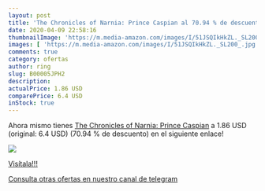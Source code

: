 ```yaml
---
layout: post
title: 'The Chronicles of Narnia: Prince Caspian al 70.94 % de descuento'
date: 2020-04-09 22:58:16
thumbnailImage: 'https://m.media-amazon.com/images/I/51JSQIkHkZL._SL200_.jpg'
images: [ 'https://m.media-amazon.com/images/I/51JSQIkHkZL._SL200_.jpg' ]
comments: true
category: ofertas
author: ring
slug: B00005JPH2
description:
actualPrice: 1.86 USD
comparePrice: 6.4 USD
inStock: true
---
```


Ahora mismo tienes [The Chronicles of Narnia: Prince Caspian](https://www.amazon.com/dp/B00005JPH2/?tag=redken08-20) a 1.86 USD (original: 6.4 USD) (70.94 %  de descuento) en el siguiente enlace!

[![](https://m.media-amazon.com/images/I/51JSQIkHkZL._SL200_.jpg)](https://www.amazon.com/dp/B00005JPH2/?tag=redken08-20)

[Visítala!!!](https://www.amazon.com/dp/B00005JPH2/?tag=redken08-20)

[Consulta otras ofertas en nuestro canal de telegram](https://t.me/s/ofertas25)

